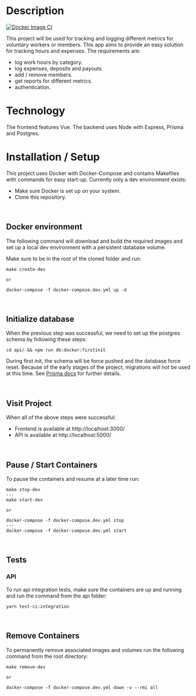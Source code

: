 # Description

[![Docker Image CI](https://github.com/flsoller/ff-hour-tracker/actions/workflows/docker-image.yml/badge.svg)](https://github.com/flsoller/ff-hour-tracker/actions/workflows/docker-image.yml)

This project will be used for tracking and logging different metrics for voluntary workers or members. This app aims to provide an easy solution for tracking hours and expenses. The requirements are:

- log work hours by category.
- log expenses, deposits and payouts.
- add / remove members.
- get reports for different metrics.
- authentication.

# Technology

The frontend features Vue. The backend uses Node with Express, Prisma and Postgres.

# Installation / Setup

This project uses Docker with Docker-Compose and contains Makefiles with commands for easy start-up. Currently only a dev environment exists:

- Make sure Docker is set up on your system.
- Clone this repository.

<br>

## Docker environment

The following command will download and build the required images and set up a local dev environment with a persistent database volume.

Make sure to be in the root of the cloned folder and run:

```
make create-dev
```

`or`

```
docker-compose -f docker-compose.dev.yml up -d
```

<br>

## Initialize database

When the previous step was successful, we need to set up the postgres schema by following these steps:

```
cd api/ && npm run db:docker:firstinit
```

During first init, the schema will be force pushed and the database force reset. Because of the early stages of the project, migrations will not be used at this time. See [Prisma docs](https://www.prisma.io/docs/concepts/components/prisma-migrate/db-push#choosing-db-push-or-prisma-migrate) for further details.

<br>

## Visit Project

When all of the above steps were successful:

- Frontend is available at http://localhost:3000/
- API is available at http://localhost:5000/

<br>

## Pause / Start Containers

To pause the containers and resume at a later time run:

```
make stop-dev
---
make start-dev
```

`or`

```
docker-compose -f docker-compose.dev.yml stop
---
docker-compose -f docker-compose.dev.yml start
```

<br>

## Tests

### API

To run api integration tests, make sure the containers are up and running and run the command from the api folder:

```
yarn test-ci:integration
```

<br>

## Remove Containers

To permanently remove associated images and volumes run the following command from the root directory:

```
make remove-dev
```

`or`

```
docker-compose -f docker-compose.dev.yml down -v --rmi all
```
